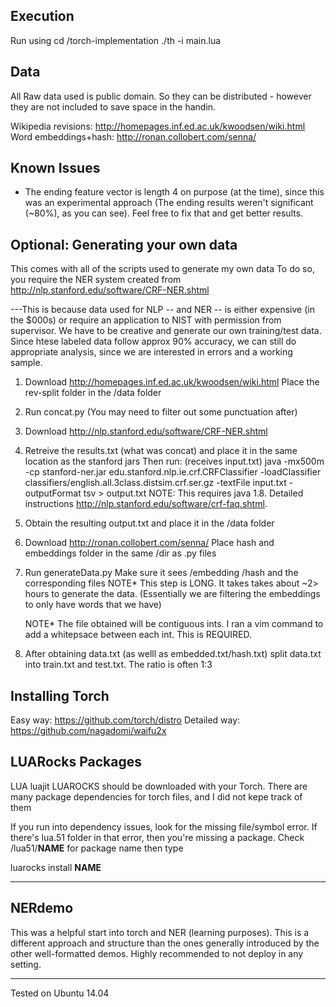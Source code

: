 Execution
-------------------------
Run using 
cd /torch-implementation
./th -i main.lua


Data
-------------------------
All Raw data used is public domain. So they can be distributed -
however they are not included to save space in the handin.

Wikipedia revisions: http://homepages.inf.ed.ac.uk/kwoodsen/wiki.html
Word embeddings+hash: http://ronan.collobert.com/senna/



Known Issues
-------------------------
- The ending feature vector is length 4 on purpose (at the time), since this was an experimental approach (The ending results weren't significant (~80%), as you can see). Feel free to fix that and get better results.


Optional: Generating your own data
-------------------------
This comes with all of the scripts used to generate my own data
To do so, you require the NER system
created from http://nlp.stanford.edu/software/CRF-NER.shtml

---This is because data used for NLP -- and NER -- is either expensive (in the $000s) or
require an application to NIST with permission from supervisor. We have to be
creative and generate our own training/test data. Since htese labeled data follow approx 90% accuracy,
we can still do appropriate analysis, since we are interested in errors and a working
sample.

1. Download http://homepages.inf.ed.ac.uk/kwoodsen/wiki.html
   Place the rev-split folder in the /data folder 
3. Run concat.py (You may need to filter out some punctuation after)
3. Download http://nlp.stanford.edu/software/CRF-NER.shtml
4. Retreive the results.txt (what was concat) and place it
   in the same location as the stanford jars
   Then run:  (receives input.txt)
   java -mx500m -cp stanford-ner.jar edu.stanford.nlp.ie.crf.CRFClassifier -loadClassifier
   classifiers/english.all.3class.distsim.crf.ser.gz -textFile input.txt -outputFormat tsv > output.txt
   NOTE: This requires java 1.8. Detailed instructions http://nlp.stanford.edu/software/crf-faq.shtml.

5. Obtain the resulting output.txt and place it in the /data folder
6. Download http://ronan.collobert.com/senna/
   Place hash and embeddings folder in the same /dir as .py files
7. Run generateData.py
      Make sure it sees /embedding /hash and the corresponding files
      NOTE* This step is LONG. It takes takes about ~2> hours to generate the data.
      (Essentially we are filtering the embeddings to only have words that we have)

      NOTE* The file obtained will be contiguous ints. I ran a vim command to
      add a whitepsace between each int. This is REQUIRED. 

7. After obtaining data.txt (as welll as embedded.txt/hash.txt) 
   split data.txt into train.txt and test.txt. The ratio is often 1:3 


Installing Torch
-------------------------
Easy way: https://github.com/torch/distro
Detailed way: https://github.com/nagadomi/waifu2x


LUARocks Packages
-------------------------
LUA luajit LUAROCKS should be downloaded with your Torch.
There are many package dependencies for torch files, and I did not kepe track of them

If you run into dependency issues, look for the missing file/symbol error.
If there's lua.51 folder in that error, then you're missing a package.
Check /lua51/__NAME__ for package name then type

   luarocks install __NAME__


-------------------------
NERdemo
-------------------------
This was a helpful start into torch and NER (learning purposes). This is a different approach and structure than the ones generally introduced by the other well-formatted demos. Highly recommended to not deploy in any setting.

--------------------
Tested on Ubuntu 14.04

